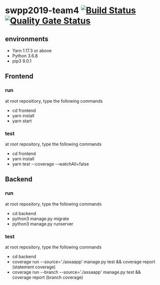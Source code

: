 # swpp2019-team4 [![Build Status](https://travis-ci.org/swsnu/swpp2019-team4.svg?branch=master)](https://travis-ci.org/swsnu/swpp2019-team4) [![Quality Gate Status](https://sonarcloud.io/api/project_badges/measure?project=swsnu_swpp2019-team4&metric=alert_status)](https://sonarcloud.io/dashboard?id=swsnu_swpp2019-team4)

## environments

* Yarn 1.17.3 or above
* Python 3.6.8
* pip3 9.0.1

## Frontend

### run
at root repositiory, type the following commands

* cd frontend
* yarn install
* yarn start

### test
at root repository, type the following commands

* cd frontend
* yarn install
* yarn test --coverage --watchAll=false

## Backend

### run
at root repository, type the following commands

* cd backend
* python3 manage.py migrate
* python3 manage.py runserver

### test
at root repository, type the following commands

* cd backend
* coverage run --source='./assaapp' manage.py test && coverage report (statement coverage)
* coverage run --branch --source='./assaapp' manage.py test && coverage report (branch coverage)
